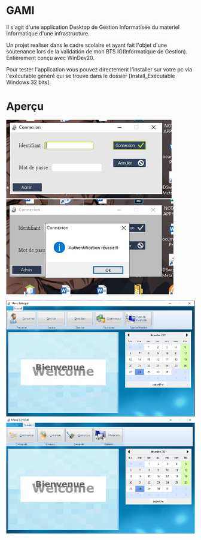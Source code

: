 # GAMI

Il s'agit d'une application Desktop de Gestion Informatisée du materiel Informatique d'une infrastructure.

Un projet realiser dans le cadre scolaire et ayant fait l'objet d'une soutenance lors de la validation de mon BTS IG(Informatique de Gestion). 
Entièrement conçu avec WinDev20.

Pour tester l'application vous pouvez directement l'installer sur votre pc via l'exécutable généré qui se trouve dans le dossier [Install_Exécutable Windows 32 bits].

# Aperçu

![](screen/login.jpg?raw=true "Login") ![](screen/login1.jpg?raw=true "Login 1")

![](screen/Accueil.jpg?raw=true "Login")  ![](screen/accueil2.jpg?raw=true "Login")

